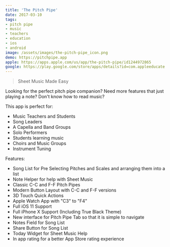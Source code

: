 ```yaml
---
title: 'The Pitch Pipe'
date: 2017-03-10
tags:
- pitch pipe
- music
- teachers
- education
- ios
- android
image: /assets/images/the-pitch-pipe_icon.png
demo: https://pitchpipe.app
apple: https://apps.apple.com/us/app/the-pitch-pipe/id1244972865
google: https://play.google.com/store/apps/details?id=com.appleeducate.thepitchpipe&hl=en_US&gl=US
---
```


> Sheet Music Made Easy

Looking for the perfect pitch pipe companion?
Need more features that just playing a note?
Don't know how to read music?

This app is perfect for:

- Music Teachers and Students
- Song Leaders
- A Capella and Band Groups
- Solo Performers
- Students learning music
- Choirs and Music Groups
- Instrument Tuning

Features:

- Song List for Pre Selecting Pitches and Scales and arranging them into a list
- Note Helper for help with Sheet Music
- Classic C-C and F-F Pitch Pipes
- Modern Button Layout with C-C and F-F versions
- 3D Touch Quick Actions
- Apple Watch App with "C3" to "F4"
- Full iOS 11 Support
- Full iPhone X Support (Including True Black Theme)
- New interface for Pitch Pipe Tab so that it is simple to navigate
- Notes Field for Song List
- Share Button for Song List
- Today Widget for Sheet Music Help
- In app rating for a better App Store rating experience
